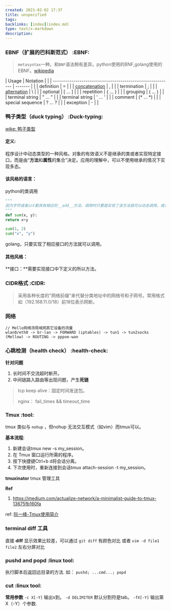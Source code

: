 ```yaml
---
created: 2021-02-02 17:37
title: unspecified
tags:
backlinks: [index](index.md)
type: text/x-markdown
description: 
---
```


### EBNF（扩展的巴科斯范式）  :EBNF:

> `metasyntax`一种。和`BNF`语法稍有差异。python使用的BNF,golang使用的EBNF。[wikipedia](https://en.wikipedia.org/wiki/Extended_Backus%E2%80%93Naur_form)

| Usage                                                                             | Notation  |   |
| ----------------------------------------------------------                        | -------   |   |
| definition                                                                        | =         |   |
| [concatenation](https://en.wikipedia.org/wiki/Concatenation)                      | ,         |   |
| termination                                                                       | ;         |   |
| [alternation](https://en.wikipedia.org/wiki/Alternation_(formal_language_theory)) | \         |   |
| optional                                                                          | [ ... ]   |   |
| repetition                                                                        | { ... }   |   |
| grouping                                                                          | ( ... )   |   |
| terminal string                                                                   | " ... "   |   |
| terminal string                                                                   | ' ... '   |   |
| comment                                                                           | (* ... *) |   |
| special sequence                                                                  | ? ... ?   |   |
| exception                                                                         | -         |   |

### 鸭子类型（duck typing） :Duck-typing:

[wike: 鸭子类型](https://zh.wikipedia.org/wiki/%E9%B8%AD%E5%AD%90%E7%B1%BB%E5%9E%8B)

#### 定义: 
  程序设计中动态类型的一种风格。对象的有效语义不是继承的类或者实现特定接口，而是由“**方法**和**属性**的集合”决定。应用的理解中，可以不使用继承的情况下实现多态。

#### 该风格的语言：

  python的类调用

  ```python
"""
因为字符或者int都具有相应的__add__方法，调用时只要是实现了该方法就可以动态调用。或者如python 的file()、cString 模块
"""
def sum(x, y): 
  return x+y

sum(1, 2) 
sum("x", "y")

  ```

golang，只要实现了相应接口的方法就可以调用。

#### 其他风格：

**接口：**需要实现接口中下定义的所以方法。 

### CIDR格式 :CIDR:
> 采用各种长度的"网络前缀"来代替分类地址中的网络号和子网号。常用格式如（192.168.11.0/18）前18位表示网断。

### 网络

```
// Mello网络流局域网其它设备的流量
wlan0/eth0 -> br-lan -> FORWARD (iptables) -> tun1 -> tun2socks (Mellow) -> ROUTING -> pppoe-wan
```

### 心跳检测（health check） :health-check:

**针对问题**

1. 长时间不交流超时断开。
2. 中间链路入路由等出现问题，产生**死链**

>  tcp keep alive：固定时间发送包。
>
>  nginx： fail_times && timeout_time

### Tmux :tool:
tmux 类似与	`nohup` ，但nohup 无法交互模式（如vim）而tmux可以。

**基本流程**:
 1. 新建会话tmux new -s my_session。
 2. 在 Tmux 窗口运行所需的程序。
 3. 按下快捷键Ctrl+b d将会话分离。
 4. 下次使用时，重新连接到会话tmux attach-session -t my_session。

**tmuxinator**
 tmux 管理工具
 
**Ref**
 1. https://medium.com/actualize-network/a-minimalist-guide-to-tmux-13675fb160fa
 

ref: [阮一峰-Tmux使用简介](https://www.ruanyifeng.com/blog/2019/10/tmux.html)

### terminal diff 工具
 直接 **diff** 显示效果比较差，可以通过 `git diff` 有颜色对比 或者  `vim -d file1 file2` 左右分屏对比  
 
### pushd and popd :linux tool:
 执行脚本后返回远目录的方法.
 如： `pushd; ...cmd...; popd`
 
### cut :linux tool:
**常用参数**
  `-c X[-Y]` 输出x到。
  `-d DELIMITER` 默认分割符是tab。
  `-fX[-Y]` 输出第X（-Y）个参数.
